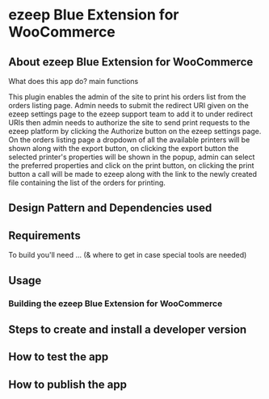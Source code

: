 # ezeep Blue Extension for WooCommerce
## About ezeep Blue Extension for WooCommerce
What does this app do? main functions

This plugin enables the admin of the site to print his orders list from the orders listing page. Admin needs to submit the redirect URI given on the ezeep settings page to the ezeep support team to add it to under redirect URIs then admin needs to authorize the site to send print requests to the ezeep platform by clicking the Authorize button on the ezeep settings page.
On the orders listing page a dropdown of all the available printers will be shown along with the export button, on clicking the export button the selected printer's properties will be shown in the popup, admin can select the preferred properties and click on the print button, on clicking the print button a call will be made to ezeep along with the link to the newly created file containing the list of the orders for printing.

## Design Pattern and Dependencies used

## Requirements
To build you'll need ... (& where to get in case special tools are needed)

## Usage

### Building the ezeep Blue Extension for WooCommerce

## Steps to create and install a developer version

## How to test the app

## How to publish the app
